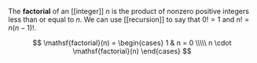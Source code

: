 The **factorial** of an [[integer]] $n$ is the product of nonzero positive integers less than or equal to $n$. We can use [[recursion]] to say that $0!=1$ and $n! = n(n-1)!$.

$$
\mathsf{factorial}(n) = \begin{cases} 1 & n = 0 \\\\\ n \cdot \mathsf{factorial}(n) \end{cases}
$$